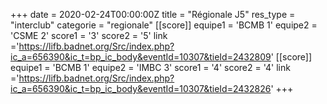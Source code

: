 +++
date = 2020-02-24T00:00:00Z
title = "Régionale J5"
res_type =  "interclub"
categorie = "regionale"
[[score]] 
equipe1 = 'BCMB 1' 
equipe2 = 'CSME 2' 
score1 = '3' 
score2 = '5' 
link ='https://lifb.badnet.org/Src/index.php?ic_a=656390&ic_t=bp_ic_body&eventId=10307&tieId=2432809'
[[score]] 
equipe1 = 'BCMB 1' 
equipe2 = 'IMBC 3' 
score1 = '4' 
score2 = '4' 
link ='https://lifb.badnet.org/Src/index.php?ic_a=656390&ic_t=bp_ic_body&eventId=10307&tieId=2432826'
+++